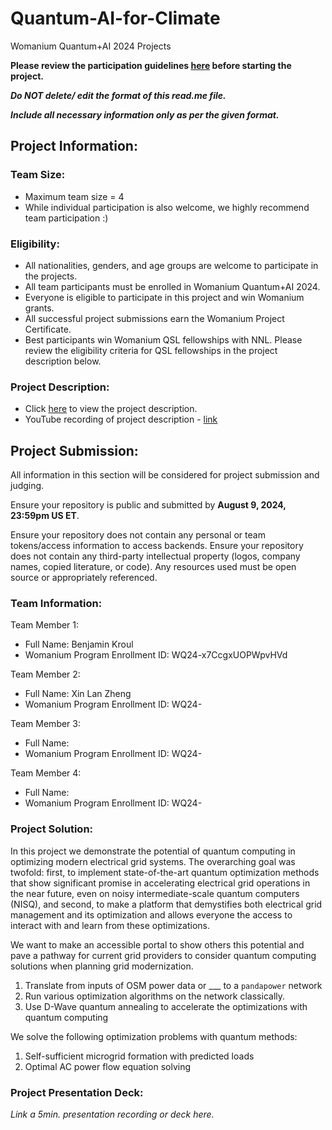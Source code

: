 # Quantum-AI-for-Climate
Womanium Quantum+AI 2024 Projects

**Please review the participation guidelines [here](https://github.com/womanium-quantum/Quantum-AI-2024) before starting the project.**

_**Do NOT delete/ edit the format of this read.me file.**_

_**Include all necessary information only as per the given format.**_

## Project Information:

### Team Size:
  - Maximum team size = 4
  - While individual participation is also welcome, we highly recommend team participation :)

### Eligibility:
  - All nationalities, genders, and age groups are welcome to participate in the projects.
  - All team participants must be enrolled in Womanium Quantum+AI 2024.
  - Everyone is eligible to participate in this project and win Womanium grants.
  - All successful project submissions earn the Womanium Project Certificate.
  - Best participants win Womanium QSL fellowships with NNL. Please review the eligibility criteria for QSL fellowships in the project description below.

### Project Description:
  - Click [here](https://drive.google.com/file/d/1yoY_venPkNStjcDu0Na0HYhgO6CvVYdM/view?usp=sharing) to view the project description.
  - YouTube recording of project description - [link](https://youtu.be/ka2RgUYo83c?si=MUb_dwTVfP1FV_47)

## Project Submission:
All information in this section will be considered for project submission and judging.

Ensure your repository is public and submitted by **August 9, 2024, 23:59pm US ET**.

Ensure your repository does not contain any personal or team tokens/access information to access backends. Ensure your repository does not contain any third-party intellectual property (logos, company names, copied literature, or code). Any resources used must be open source or appropriately referenced.

### Team Information:
Team Member 1: 
 - Full Name: Benjamin Kroul
 - Womanium Program Enrollment ID: WQ24-x7CcgxUOPWpvHVd

Team Member 2: 
 - Full Name: Xin Lan Zheng
 - Womanium Program Enrollment ID: WQ24-

Team Member 3: 
 - Full Name:
 - Womanium Program Enrollment ID: WQ24-

Team Member 4: 
 - Full Name: 
 - Womanium Program Enrollment ID: WQ24-

### Project Solution:
In this project we demonstrate the potential of quantum computing in optimizing modern electrical grid systems. The overarching goal was twofold: first, to implement state-of-the-art quantum optimization methods that show significant promise in accelerating electrical grid operations in the near future, even on noisy intermediate-scale quantum computers (NISQ), and second, to make a platform that demystifies both electrical grid management and its optimization and allows everyone the access to interact with and learn from these optimizations.

We want to make an accessible portal to show others this potential and pave a pathway for current grid providers to consider quantum computing solutions when planning grid modernization. 

1. Translate from inputs of OSM power data or ___ to a `pandapower` network
1. Run various optimization algorithms on the network classically. 
1. Use D-Wave quantum annealing to accelerate the optimizations with quantum computing

We solve the following optimization problems with quantum methods:
1. Self-sufficient microgrid formation with predicted loads
1. Optimal AC power flow equation solving

### Project Presentation Deck:
_Link a 5min. presentation recording or deck here._

